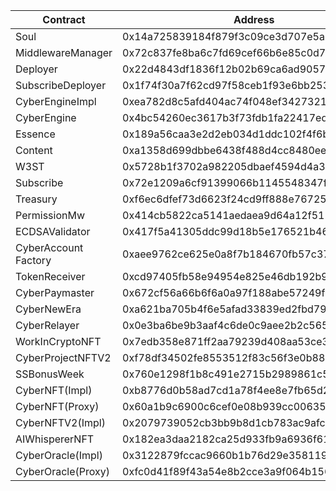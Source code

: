 | Contract             | Address                                    |
| -------------------- | ------------------------------------------ |
| Soul                 | 0x14a725839184f879f3c09ce3d707e5a3e4c5869d |
| MiddlewareManager    | 0x72c837fe8ba6c7fd69cef66b6e85c0d7eabf1f9b |
| Deployer             | 0x22d4843df1836f12b02b69ca6ad90575bbc03897 |
| SubscribeDeployer    | 0x1f74f30a7f62cd97f58ceb1f93e6bb253d096991 |
| CyberEngineImpl      | 0xea782d8c5afd404ac74f048ef34273217f7f6fc8 |
| CyberEngine          | 0x4bc54260ec3617b3f73fdb1fa22417ed109f372c |
| Essence              | 0x189a56caa3e2d2eb034d1ddc102f4f6bf822b811 |
| Content              | 0xa1358d699dbbe6438f488d4cc8480eeddc7528d0 |
| W3ST                 | 0x5728b1f3702a982205dbaef4594d4a3760854db0 |
| Subscribe            | 0x72e1209a6cf91399066b1145548347ffa85282b7 |
| Treasury             | 0xf6ec6dfef73d6623f24cd9ff888e76725da32773 |
| PermissionMw         | 0x414cb5822ca5141aedaea9d64a12f511071f7613 |
| ECDSAValidator       | 0x417f5a41305ddc99d18b5e176521b468b2a31b86 |
| CyberAccount Factory | 0xaee9762ce625e0a8f7b184670fb57c37bfe1d0f1 |
| TokenReceiver        | 0xcd97405fb58e94954e825e46db192b916a45d412 |
| CyberPaymaster       | 0x672cf56a66b6f6a0a97f188abe57249fb7eef909 |
| CyberNewEra          | 0xa621ba705b4f6e5afad33839ed2fbd79a181992b |
| CyberRelayer         | 0x0e3ba6be9b3aaf4c6de0c9aee2b2c565e29437ae |
| WorkInCryptoNFT      | 0x7edb358e871ff2aa79239d408aa53ce3d73b6fb1 |
| CyberProjectNFTV2    | 0xf78df34502fe8553512f83c56f3e0b8878512706 |
| SSBonusWeek          | 0x760e1298f1b8c491e2715b2989861c5a994db672 |
| CyberNFT(Impl)       | 0xb8776d0b58ad7cd1a78f4ee8e7fb65d28ebd322c |
| CyberNFT(Proxy)      | 0x60a1b9c6900c6cef0e08b939cc00635ad7df02a1 |
| CyberNFTV2(Impl)     | 0x2079739052cb3bb9b8d1cb783ac9afc906b3a857 |
| AIWhispererNFT       | 0x182ea3daa2182ca25d933fb9a6936f61b0f6aae4 |
| CyberOracle(Impl)    | 0x3122879fccac9660b1b76d29e3581194538463b6 |
| CyberOracle(Proxy)   | 0xfc0d41f89f43a54e8b2cce3a9f064b15682a0f22 |
